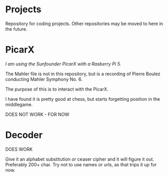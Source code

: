 # Projects
Repository for coding projects. Other repositories may be moved to here in the future.


# PicarX
_I am using the Sunfounder PicarX with a Rasberry Pi 5._

The Mahler file is not in this repository, but is a recording of Pierre Boulez conducting Mahler Symphony No. 6.

The purpose of this is to interact with the PicarX.

I have found it is pretty good at chess, but starts forgetting position in the middlegame.

DOES NOT WORK - FOR NOW

# Decoder

DOES WORK

Give it an alphabet substitution or ceaser cipher and it will figure it out. Preferably 200+ char. Try not to use names or urls, as that trips it up for now.
